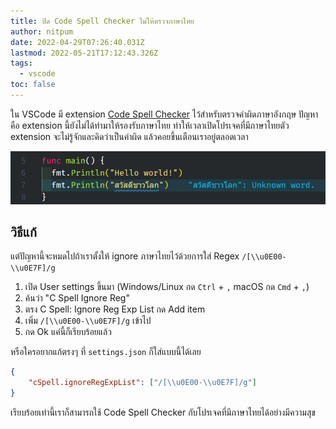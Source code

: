 ```yaml
---
title: ปิด Code Spell Checker ไม่ให้ตรวจภาษาไทย
author: nitpum
date: 2022-04-29T07:26:40.031Z
lastmod: 2022-05-21T17:12:43.326Z
tags:
  - vscode
toc: false
---
```


ใน VSCode มี extension [Code Spell Checker](https://marketplace.visualstudio.com/items?itemName=streetsidesoftware.code-spell-checker) ไว้สำหรับตรวจคำผิดภาษาอังกฤษ ปัญหาคือ extension นี้ยังไม่ได้ทำมาให้รองรับภาษาไทย ทำให้เวลาเปิดโปรเจคที่มีภาษาไทยตัว extension จะไม่รู้จักและคิดว่าเป็นคำผิด แล้วคอยขึ้นเตือนเราอยู่ตลอดเวลา

![Code Spell Checker don't know thai](images/cspell-dont-know-thai.png)

## วิธีแก้

แต่ปัญหานี้จะหมดไปถ้าเราตั้งให้ ignore ภาษาไทยไว้ด้วยการใส่ Regex `/[\\u0E00-\\u0E7F]/g`

1. เปิด User settings ขึ้นมา (Windows/Linux กด `Ctrl` + `,` macOS กด `Cmd` + `,`)
2. ค้นว่า "C Spell Ignore Reg"
3. ตรง C Spell: Ignore Reg Exp List กด Add item
4. เพิ่ม `/[\\u0E00-\\u0E7F]/g` เข้าไป
5. กด Ok แค่นี้ก็เรียบร้อยแล้ว

หรือใครอยากแก้ตรงๆ ที่ `settings.json` ก็ใส่แบบนี้ได้เลย

```json
{
	"cSpell.ignoreRegExpList": ["/[\\u0E00-\\u0E7F]/g"]
}
```

เรียบร้อยเท่านี้เราก็สามารถใช้ Code Spell Checker กับโปรเจคที่มีภาษาไทยได้อย่างมีความสุข

